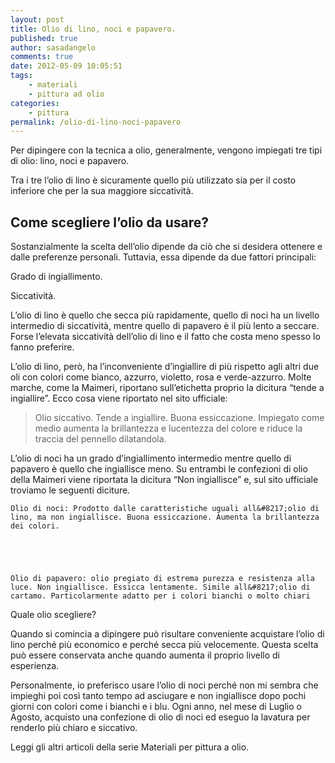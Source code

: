 ```yaml
---
layout: post
title: Olio di lino, noci e papavero.
published: true
author: sasadangelo
comments: true
date: 2012-05-09 10:05:51
tags:
    - materiali
    - pittura ad olio
categories:
    - pittura
permalink: /olio-di-lino-noci-papavero
---
```


  



  Per dipingere con la tecnica a olio, generalmente, vengono impiegati tre tipi di olio: lino, noci e papavero.





  Tra i tre l&#8217;olio di lino è sicuramente quello più utilizzato sia per il costo inferiore che per la sua maggiore siccatività.


## Come scegliere l&#8217;olio da usare?


  Sostanzialmente la scelta dell&#8217;olio dipende da ciò che si desidera ottenere e dalle preferenze personali. Tuttavia, essa dipende da due fattori principali:



  Grado di ingiallimento.


  Siccatività.



  L&#8217;olio di lino è quello che secca più rapidamente, quello di noci ha un livello intermedio di siccatività, mentre quello di papavero è il più lento a seccare. Forse l&#8217;elevata siccatività dell&#8217;olio di lino e il fatto che costa meno spesso lo fanno preferire.



  L&#8217;olio di lino, però, ha l&#8217;inconveniente d&#8217;ingiallire di più rispetto agli altri due oli con colori come bianco,&nbsp;azzurro, violetto, rosa e verde-azzurro. Molte marche, come la Maimeri, riportano sull&#8217;etichetta proprio la dicitura &#8220;tende a ingiallire&#8221;. Ecco cosa viene riportato nel sito ufficiale:


> 
>   Olio siccativo. Tende a ingiallire. Buona essiccazione. Impiegato come medio aumenta la brillantezza e lucentezza del colore e riduce la traccia del pennello dilatandola.
> 


  L&#8217;olio di noci ha un grado d&#8217;ingiallimento intermedio mentre quello di papavero è quello che ingiallisce meno. Su entrambi le confezioni di olio della Maimeri viene riportata la dicitura &#8220;Non ingiallisce&#8221; e, sul sito ufficiale troviamo le seguenti diciture.



  
    Olio di noci: Prodotto dalle caratteristiche uguali all&#8217;olio di lino, ma non ingiallisce. Buona essiccazione. Aumenta la brillantezza dei colori.
  



  
    Olio di papavero: olio pregiato di estrema purezza e resistenza alla luce. Non ingiallisce. Essicca lentamente. Simile all&#8217;olio di cartamo. Particolarmente adatto per i colori bianchi o molto chiari
  



  Quale olio scegliere?



  Quando si comincia a dipingere può risultare conveniente acquistare l&#8217;olio di lino perché più economico e perché secca più velocemente. Questa scelta può essere conservata anche quando aumenta il proprio livello di esperienza.



  Personalmente, io preferisco usare l&#8217;olio di noci perché non mi sembra che impieghi poi così tanto tempo ad asciugare e non ingiallisce dopo pochi giorni con colori come i bianchi e i blu. Ogni anno, nel mese di Luglio o Agosto, acquisto una confezione di olio di noci ed eseguo la lavatura per renderlo più chiaro e siccativo.



  Leggi gli altri articoli della serie Materiali per pittura a olio.
